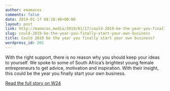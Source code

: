 ```yaml
---
author: emamacos
comments: false
date: 2019-01-17 08:18:40+00:00
layout: post
link: http://mamacos.media/2019/01/17/could-2019-be-the-year-you-finally-start-your-own-business/
slug: could-2019-be-the-year-you-finally-start-your-own-business
title: Could 2019 be the year you finally start your own business?
wordpress_id: 201
---
```





With the right support, there is no reason why you should keep your ideas to yourself. We spoke to some of South Africa’s brightest young female entrepreneurs to get advice, motivation and inspiration. With their insight, this could be the year you finally start your own business. 







[Read the full story on W24](https://www.w24.co.za/Work/Jobs/could-2019-be-the-year-you-finally-start-your-own-business-20190116)



